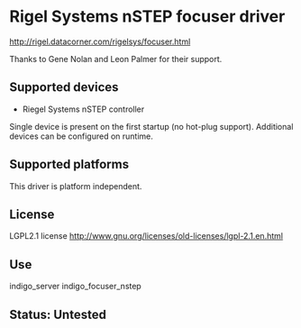 # Rigel Systems nSTEP focuser driver

http://rigel.datacorner.com/rigelsys/focuser.html

Thanks to Gene Nolan and Leon Palmer for their support.

## Supported devices
* Riegel Systems nSTEP controller

Single device is present on the first startup (no hot-plug support). Additional devices can be configured on runtime.

## Supported platforms

This driver is platform independent.

## License

LGPL2.1 license
http://www.gnu.org/licenses/old-licenses/lgpl-2.1.en.html

## Use

indigo_server indigo_focuser_nstep

## Status: Untested

